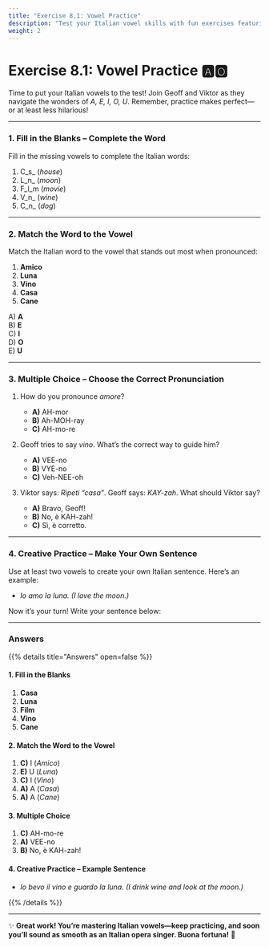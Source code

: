 ```yaml
---
title: "Exercise 8.1: Vowel Practice"
description: "Test your Italian vowel skills with fun exercises featuring Geoff and Viktor."
weight: 2
---
```


# Exercise 8.1: Vowel Practice 🅰️🅾️  

Time to put your Italian vowels to the test! Join Geoff and Viktor as they navigate the wonders of *A, E, I, O, U*. Remember, practice makes perfect—or at least less hilarious!

---

### 1. Fill in the Blanks – Complete the Word  

Fill in the missing vowels to complete the Italian words:  

1. C_s_ (*house*)  
2. L_n_ (*moon*)  
3. F_l_m (*movie*)  
4. V_n_ (*wine*)  
5. C_n_ (*dog*)  

---

### 2. Match the Word to the Vowel  

Match the Italian word to the vowel that stands out most when pronounced:  

1. **Amico**  
2. **Luna**  
3. **Vino**  
4. **Casa**  
5. **Cane**  

A) **A**  
B) **E**  
C) **I**  
D) **O**  
E) **U**  

---

### 3. Multiple Choice – Choose the Correct Pronunciation  

1. How do you pronounce *amore*?  
   - **A)** AH-mor  
   - **B)** Ah-MOH-ray  
   - **C)** AH-mo-re  

2. Geoff tries to say *vino*. What’s the correct way to guide him?  
   - **A)** VEE-no  
   - **B)** VYE-no  
   - **C)** Veh-NEE-oh  

3. Viktor says: *Ripeti “casa”*. Geoff says: *KAY-zah*. What should Viktor say?  
   - **A)** Bravo, Geoff!  
   - **B)** No, è KAH-zah!  
   - **C)** Sì, è corretto.  

---

### 4. Creative Practice – Make Your Own Sentence  

Use at least two vowels to create your own Italian sentence. Here’s an example:  
- *Io amo la luna.* *(I love the moon.)*  

Now it’s your turn! Write your sentence below:  

---

### Answers  

{{% details title="Answers" open=false %}}  

#### 1. Fill in the Blanks  
1. **Casa**  
2. **Luna**  
3. **Film**  
4. **Vino**  
5. **Cane**  

#### 2. Match the Word to the Vowel  
1. **C)** I (*Amico*)  
2. **E)** U (*Luna*)  
3. **C)** I (*Vino*)  
4. **A)** A (*Casa*)  
5. **A)** A (*Cane*)  

#### 3. Multiple Choice  
1. **C)** AH-mo-re  
2. **A)** VEE-no  
3. **B)** No, è KAH-zah!  

#### 4. Creative Practice – Example Sentence  
- *Io bevo il vino e guardo la luna.* *(I drink wine and look at the moon.)*  

{{% /details %}}  

---

✨ **Great work! You’re mastering Italian vowels—keep practicing, and soon you’ll sound as smooth as an Italian opera singer. Buona fortuna!** 🌟  
